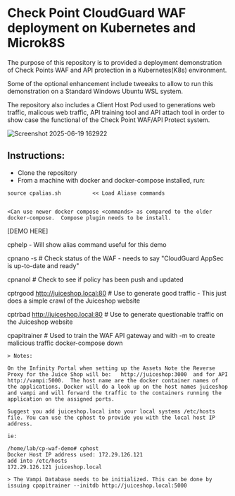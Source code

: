 # Check Point CloudGuard WAF deployment on Kubernetes and Microk8S 
 
 The purpose of this repository is to provided a deployment demonstration of Check Points WAF and API protection in a Kubernetes(K8s) environment.  
   
 Some of the optional enhancement include tweeaks to allow to run this demonstration on a Standard Windows Ubuntu WSL system. 
 
The repository also includes a Client Host Pod used to generations web traffic, malicous web traffic, API training tool and API attach tool in order to show case the functional of the Check Point WAF/API Protect system.   
<Add more about design and Pods>

![Screenshot 2025-06-19 162922](https://github.com/user-attachments/assets/0c787b44-14dc-4671-aa2d-dad45521db71)




## Instructions:
 
* Clone the repository
* From a machine with docker and docker-compose installed, run:  
```
source cpalias.sh          << Load Aliase commands
 

<Can use newer docker compose <commands> as compared to the older docker-compose.  Compose plugin needs to be install.
```
[DEMO HERE]

cphelp     - Will show alias command useful for this demo

cpnano -s			       # Check status of the WAF - needs to say "CloudGuard AppSec is up-to-date and ready"

cpnanol				       # Check to see if policy has been push and updated
                                       
cptrgood http://juiceshop.local:80     # Use to generate good traffic 
                                         - This just does a simple crawl of the Juiceshop website

cptrbad http://juiceshop.local:80      # Use to generate questionable traffic on the Juiceshop website

cpapitrainer                           # Used to train the WAF API gateway and with -m to create malicious traffic 
docker-compose down
```
> Notes:

On the Infinity Portal when setting up the Assets Note the Reverse Proxy for the Juice Shop will be:   http://juiceshop:3000  and for API  http://vampi:5000.  The host name are the docker container names of the applications. Docker will do a look up on the host names juiceshop and vampi and will forward the traffic to the containers running the application on the assigned ports.

Suggest you add juiceshop.local into your local systems /etc/hosts file. You can use the cphost to provide you with the local host IP address. 

ie: 

/home/lab/cp-waf-demo# cphost
Docker Host IP address used: 172.29.126.121
add into /etc/hosts
172.29.126.121 juiceshop.local 

> The Vampi Database needs to be initialized. This can be done by issuing cpapitrainer --initdb http://juiceshop.local:5000   

